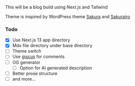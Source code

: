 This will be a blog build using Next.js and Tailwind

Theme is inspired by WordPress theme [Sakura](https://github.com/mashirozx/sakura) and [Sakurairo](https://github.com/mirai-mamori/Sakurairo)

### Todo
- [x] Use Next.js 13 app directory
- [x] Mdx file directory under base directory
- [ ] Theme switch
- [ ] Use [giscus](https://giscus.app/) for comments
- [ ] OG generator
  - [ ] Option for AI generated description
- [ ] Better prose structure
- [ ] and more...